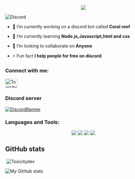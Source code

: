 <p align="center">

  <img src="https://readme-typing-svg.herokuapp.com/?lines=Hello+there,+I+am+Toxicity&center=true&width=380&height=45">

</p>

![Discord](https://discord.c99.nl/widget/theme-2/794558195921846292.png)

- 🔭 I’m currently working on a discord bot called **Coral reef**

- 🌱 I’m currently learning **Node.js,Javascript,html and css**

- 👯 I’m looking to collaborate on **Anyone**

- ⚡ Fun fact **I help people for free on discord**

<h3 align="left">Connect with me:</h3>

<p align="left">

<a href="https://youtube.com/c/UCc1UAznQyvvd34C3cH2Ohgg" target="blank"><img align="center" src="https://raw.githubusercontent.com/rahuldkjain/github-profile-readme-generator/master/src/images/icons/Social/youtube.svg" alt="Toxicity" height="30" width="40" /></a>

</p>

<h3 align="left">Discord server</h3>

[![DiscordBanner](https://invidget.switchblade.xyz/ReFcfRk8eQ)](https://discord.gg/ReFcfRk8eQ)

<h3 align="left">Languages and Tools:</h3>

<p align="center">

<img src="https://img.shields.io/badge/Node.JS-black?style=for-the-badge&logo=node.js" />

<img src="https://img.shields.io/badge/-HTML-black?style=for-the-badge&logo=HTML5" />

<img src="https://img.shields.io/badge/CSS-black?style=for-the-badge&logo=css3" />

<img src="https://img.shields.io/badge/Javascript-black?style=for-the-badge&logo=javascript" />

## GitHub stats

<p>&nbsp;<img align="center" src="https://github-readme-stats.vercel.app/api?username=Toxicitydev&show_icons=true&locale=en" alt="Toxicitydev" /></p>

![My GitHub stats](https://github-readme-stats.vercel.app/api/top-langs/?username=Toxicitydev&layout=compact&theme=react&hide=TeX)






